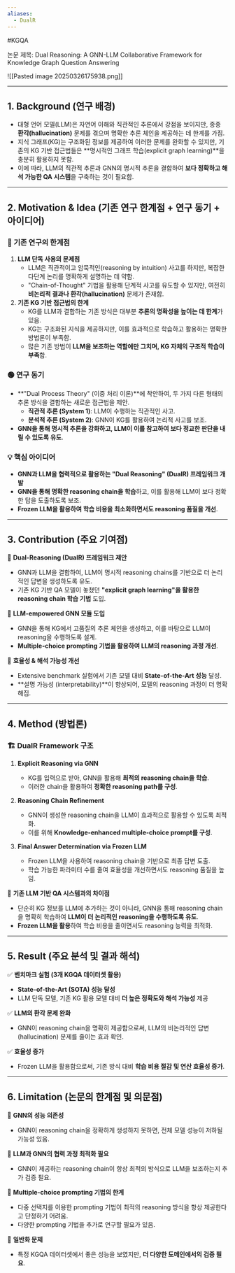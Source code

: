 ```yaml
---
aliases:
  - DualR
---
```

#KGQA

논문 제목: Dual Reasoning: A GNN-LLM Collaborative Framework for Knowledge Graph Question Answering

![[Pasted image 20250326175938.png]]
***
## 1. Background (연구 배경)

- 대형 언어 모델(LLM)은 자연어 이해와 직관적인 추론에서 강점을 보이지만, 종종 **환각(hallucination)** 문제를 겪으며 명확한 추론 체인을 제공하는 데 한계를 가짐.
- 지식 그래프(KG)는 구조화된 정보를 제공하여 이러한 문제를 완화할 수 있지만, 기존의 KG 기반 접근법들은 **명시적인 그래프 학습(explicit graph learning)**을 충분히 활용하지 못함.
- 이에 따라, LLM의 직관적 추론과 GNN의 명시적 추론을 결합하여 **보다 정확하고 해석 가능한 QA 시스템**을 구축하는 것이 필요함.

---

## 2. Motivation & Idea (기존 연구 한계점 + 연구 동기 + 아이디어)

### 🔴 기존 연구의 한계점

1. **LLM 단독 사용의 문제점**
    - LLM은 직관적이고 암묵적인(reasoning by intuition) 사고를 하지만, 복잡한 다단계 논리를 명확하게 설명하는 데 약함.
    - "Chain-of-Thought" 기법을 활용해 단계적 사고를 유도할 수 있지만, 여전히 **비논리적 결과나 환각(hallucination)** 문제가 존재함.
2. **기존 KG 기반 접근법의 한계**
    - KG를 LLM과 결합하는 기존 방식은 대부분 **추론의 명확성을 높이는 데 한계**가 있음.
    - KG는 구조화된 지식을 제공하지만, 이를 효과적으로 학습하고 활용하는 명확한 방법론이 부족함.
    - 많은 기존 방법이 **LLM을 보조하는 역할에만 그치며, KG 자체의 구조적 학습이 부족**함.

### 🟢 연구 동기

- **"Dual Process Theory" (이중 처리 이론)**에 착안하여, 두 가지 다른 형태의 추론 방식을 결합하는 새로운 접근법을 제안.
    - **직관적 추론 (System 1)**: LLM이 수행하는 직관적인 사고.
    - **분석적 추론 (System 2)**: GNN이 KG를 활용하여 논리적 사고를 보조.
- **GNN을 통해 명시적 추론을 강화하고, LLM이 이를 참고하여 보다 정교한 판단을 내릴 수 있도록 유도**.

### 💡 핵심 아이디어

- **GNN과 LLM을 협력적으로 활용하는 "Dual Reasoning" (DualR) 프레임워크 개발**
- **GNN을 통해 명확한 reasoning chain을 학습**하고, 이를 활용해 LLM이 보다 정확한 답을 도출하도록 보조.
- **Frozen LLM을 활용하여 학습 비용을 최소화하면서도 reasoning 품질을 개선**.

---

## 3. Contribution (주요 기여점)

🔹 **Dual-Reasoning (DualR) 프레임워크 제안**

- GNN과 LLM을 결합하여, LLM이 명시적 reasoning chains를 기반으로 더 논리적인 답변을 생성하도록 유도.
- 기존 KG 기반 QA 모델이 놓쳤던 **"explicit graph learning"을 활용한 reasoning chain 학습 기법** 도입.

🔹 **LLM-empowered GNN 모듈 도입**

- GNN을 통해 KG에서 고품질의 추론 체인을 생성하고, 이를 바탕으로 LLM이 reasoning을 수행하도록 설계.
- **Multiple-choice prompting 기법을 활용하여 LLM의 reasoning 과정 개선**.

🔹 **효율성 & 해석 가능성 개선**

- Extensive benchmark 실험에서 기존 모델 대비 **State-of-the-Art 성능** 달성.
- **설명 가능성 (interpretability)**이 향상되어, 모델의 reasoning 과정이 더 명확해짐.

---

## 4. Method (방법론)

### 🏗 **DualR Framework 구조**

1. **Explicit Reasoning via GNN**
    
    - KG를 입력으로 받아, GNN을 활용해 **최적의 reasoning chain을 학습**.
    - 이러한 chain을 활용하여 **정확한 reasoning path를 구성**.
2. **Reasoning Chain Refinement**
    
    - GNN이 생성한 reasoning chain을 LLM이 효과적으로 활용할 수 있도록 최적화.
    - 이를 위해 **Knowledge-enhanced multiple-choice prompt를 구성**.
3. **Final Answer Determination via Frozen LLM**
    
    - Frozen LLM을 사용하여 reasoning chain을 기반으로 최종 답변 도출.
    - 학습 가능한 파라미터 수를 줄여 효율성을 개선하면서도 reasoning 품질을 높임.

📌 **기존 LLM 기반 QA 시스템과의 차이점**

- 단순히 KG 정보를 LLM에 추가하는 것이 아니라, GNN을 통해 reasoning chain을 명확히 학습하여 **LLM이 더 논리적인 reasoning을 수행하도록 유도**.
- **Frozen LLM을 활용**하여 학습 비용을 줄이면서도 reasoning 능력을 최적화.

---

## 5. Result (주요 분석 및 결과 해석)

✅ **벤치마크 실험 (3개 KGQA 데이터셋 활용)**

- **State-of-the-Art (SOTA) 성능 달성**
- LLM 단독 모델, 기존 KG 활용 모델 대비 **더 높은 정확도와 해석 가능성** 제공

✅ **LLM의 환각 문제 완화**

- GNN이 reasoning chain을 명확히 제공함으로써, LLM의 비논리적인 답변(hallucination) 문제를 줄이는 효과 확인.

✅ **효율성 증가**

- Frozen LLM을 활용함으로써, 기존 방식 대비 **학습 비용 절감 및 연산 효율성 증가**.

---

## 6. Limitation (논문의 한계점 및 의문점)

🔸 **GNN의 성능 의존성**

- GNN이 reasoning chain을 정확하게 생성하지 못하면, 전체 모델 성능이 저하될 가능성 있음.

🔸 **LLM과 GNN의 협력 과정 최적화 필요**

- GNN이 제공하는 reasoning chain이 항상 최적의 방식으로 LLM을 보조하는지 추가 검증 필요.

🔸 **Multiple-choice prompting 기법의 한계**

- 다중 선택지를 이용한 prompting 기법이 최적의 reasoning 방식을 항상 제공한다고 단정하기 어려움.
- 다양한 prompting 기법을 추가로 연구할 필요가 있음.

🔸 **일반화 문제**

- 특정 KGQA 데이터셋에서 좋은 성능을 보였지만, **더 다양한 도메인에서의 검증 필요**.